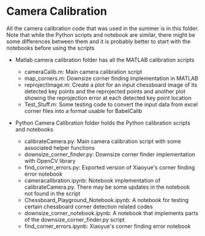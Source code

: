 # Camera Calibration

All the camera calibration code that was used in the summer is in this folder. Note that while the Python scripts and notebook are similar, there might be some differences between them and it is probably better to start with the notebooks before using the scripts


- Matlab camera calibration folder has all the MATLAB calibration scripts
  - cameraCalib.m: Main camera calibration script
  - map_corners.m: Downsize corner finding implementation in MATLAB
  - reprojectImage.m: Create a plot for an input chessboard image of its detected key points and the reprojected points and another plot
  showing the reprojection error at each detected key point location
  - Test_Stuff.m: Some testing code to convert the input data from excel corner files into a format usable for BabelCalib


- Python Camera Calibration folder holds the Python calibration scripts and notebooks
  - calibrateCamera.py: Main camera calibration script with some associated helper functions
  - downsize_corner_finder.py: Downsize corner finder implementation with OpenCV library
  - find_corner_errors.py: Exported version of Xiaoyue's corner finding error notebook
  - cameracalibration.ipynb: Notebook implementation of calibrateCamera.py. There may be some updates in the notebook not found in the script
  - Chessboard_Playground_Notebook.ipynb: A notebook for testing certain chessboard corner detection related codes
  - downsize_corner_notebook.ipynb: A notebook that implements parts of the downsize_corner_finder.py script
  - find_corner_errors.ipynb: Xiaoyue's corner finding error notebook
